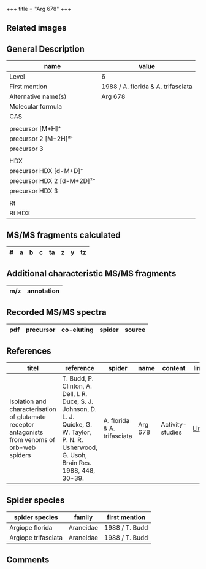 +++
title = "Arg 678"
+++

## Related images

## General Description

| name                       | value                              |
|----------------------------|------------------------------------|
| Level                      | 6                                  |
| First mention              | 1988 / A. florida & A. trifasciata |
| Alternative name(s)        | Arg 678                            |
| Molecular formula          |                                    |
| CAS                        |                                    |
|                            |                                    |
| precursor   [M+H]⁺         |                                    |
| precursor 2 [M+2H]²⁺       |                                    |
| precursor 3                |                                    |
|                            |                                    |
| HDX                        |                                    |
| precursor HDX   [d-M+D]⁺   |                                    |
| precursor HDX 2 [d-M+2D]²⁺ |                                    |
| precursor HDX 3            |                                    |
|                            |                                    |
| Rt                         |                                    |
| Rt HDX                     |                                    |

## MS/MS fragments calculated

| # | a         | b         | c         | ta        | z         | y         | tz        |
|---|-----------|-----------|-----------|-----------|-----------|-----------|-----------|

## Additional characteristic MS/MS fragments

| m/z       | annotation |
|-----------|------------|

## Recorded MS/MS spectra

| pdf | precursor | co-eluting  | spider    | source                       |
|-----|-----------|-------------|-----------|------------------------------|

## References

| titel                                                                                     | reference                                                                                         | spider     | name   | content          | link                                                  |
|-------------------------------------------------------------------------------------------|---------------------------------------------------------------------------------------------------|------------|--------|------------------|-------------------------------------------------------|
| Isolation and characterisation of glutamate receptor antagonists from venoms of orb-web spiders  | T. Budd, P. Clinton, A. Dell, I. R. Duce, S. J. Johnson, D. L. J. Quicke, G. W. Taylor, P. N. R. Usherwood, G. Usoh, Brain Res. 1988, 448, 30-39. | A. florida & A. trifasciata | Arg 678 | Activity-studies | [Link](https://doi.org/10.1016/0006-8993(88)91098-0) |

## Spider species

| spider species      | family    | first mention  |
|---------------------|-----------|----------------|
| Argiope florida     | Araneidae | 1988 / T. Budd |
| Argiope trifasciata | Araneidae | 1988 / T. Budd |

## Comments